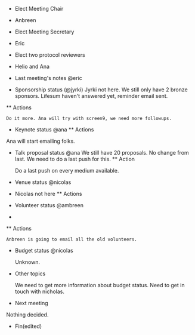 * Elect Meeting Chair
* 
  Anbreen
* Elect Meeting Secretary
* 
  Eric
* Elect two protocol reviewers
* 
  Helio and Ana
* Last meeting's notes @eric

* Sponsorship status (@jyrki)
  Jyrki not here. We still only have 2 bronze sponsors. Lifesum haven't answered yet, reminder email sent.
  
** Actions

	Do it more. Ana will try with screen9, we need more followups.
* Keynote status @ana
** Actions

Ana will start emailing folks.

* Talk proposal status @ana
  We still have 20 proposals. No change from last. We need to do a last push for this.
** Action

	Do a last push on every medium available.
* Venue status @nicolas
* 
  Nicolas not here
** Actions

* Volunteer status @ambreen  
* 
** Actions

	Anbreen is going to email all the old volunteers.
* Budget status @nicolas

  Unknown.
* Other topics

  We need to get more information about budget status. Need to get in touch with nicholas.
  
* Next meeting

Nothing decided.
* Fin(edited)
